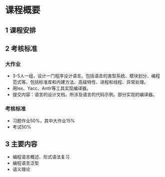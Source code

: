 # 课程概要


## 1 课程安排


## 2 考核标准

### 大作业
* 3-5人一组，设计一门程序设计语言。包括语言的类型系统、模块划分、编程范式等。包括标准库和内建方法、高级特性、进程和线程、异常处理。
* 用lex、Yacc、Antlr等工具实现编译器。
* 提交内容：语言的设计文档，所涉及语言的代码示例。部分实现的编译器。

### 考核标准
* 习题作业50%，其中大作业15%
* 考试50%



## 3 主要内容

* 编程语言概述、形式语法复习
* 编程语言泛型
* 语义理论